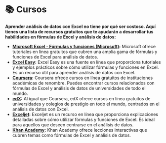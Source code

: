 # 📚 Cursos

**Aprender análisis de datos con Excel no tiene por qué ser costoso. Aquí tienes una lista de recursos gratuitos que te ayudarán a desarrollar tus habilidades en fórmulas de Excel y análisis de datos:**

* [**Microsoft Excel - Fórmulas y funciones (Microsoft)**](https://support.microsoft.com/es-es/excel)**:** Microsoft ofrece tutoriales en línea gratuitos que cubren una amplia gama de fórmulas y funciones de Excel para análisis de datos.
* [**Excel Easy**](https://www.excel-easy.com/)**:** Excel Easy es una fuente en línea que proporciona tutoriales y ejemplos prácticos sobre cómo utilizar fórmulas y funciones en Excel. Es un recurso útil para aprender análisis de datos con Excel.
* [**Coursera**](https://www.coursera.org/)**:** Coursera ofrece cursos en línea gratuitos de instituciones académicas de renombre. Puedes encontrar cursos relacionados con fórmulas de Excel y análisis de datos de universidades de todo el mundo.
* [**edX**](https://www.edx.org/)**:** Al igual que Coursera, edX ofrece cursos en línea gratuitos de universidades y colegios de prestigio en todo el mundo, centrados en el análisis de datos con Excel.
* [**Exceljet**](https://exceljet.net/)**:** Exceljet es un recurso en línea que proporciona explicaciones detalladas sobre cómo utilizar fórmulas y funciones de Excel. Es ideal para aquellos que deseen centrarse en el análisis de datos.
* [**Khan Academy**](https://es.khanacademy.org/)**:** Khan Academy ofrece lecciones interactivas que cubren temas como fórmulas de Excel y análisis de datos.
